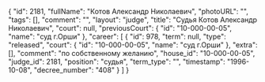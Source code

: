 {
    "id": 2181,
    "fullName": "Котов Александр Николаевич",
    "photoURL": "",
    "tags": [],
    "comment": "",
    "layout": "judge",
    "title": "Судья Котов Александр Николаевич",
    "court": null,
    "previousCourt": {
        "id": "10-000-00-05",
        "name": "суд г.Орши"
    },
    "career": [
        {
            "id": 978,
            "term": null,
            "type": "released",
            "court": {
                "id": "10-000-00-05",
                "name": "суд г.Орши"
            },
            "extra": [],
            "comment": "по собственному желанию",
            "house_id": "10-000-00-05",
            "judge_id": 2181,
            "position": "судья",
            "term_type": "",
            "timestamp": "1996-10-08",
            "decree_number": "408"
        }
    ]
}
